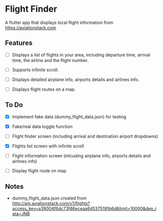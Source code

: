 # Flight Finder
A flutter app that displays local flight information from https://aviationstack.com
## Features

- [ ] Displays a list of flights in your area, including departure time, arrival time, the airline and the flight number.

- [ ] Supports infinite scroll.

- [ ] Displays detailed airplane info, airports details and airlines info.

- [ ] Displays flight routes on a map.
## To Do

- [X] Implement fake data (dummy_flight_data.json) for testing

- [X] Fake/real data toggle function

- [ ] Flight finder screen (including arrival and destination airport dropdowns)

- [X] Flights list screen with infinite scroll

- [ ] Flight information screen (inlcuding airplane info, airports details and airlines info)

- [ ] Display flight route on map
## Notes
- dummy_flight_data.json created from http://api.aviationstack.com/v1/flights?access_key=a39004f6dc73f46eceaa6d5375191b6d&limit=10000&dep_iata=JNB